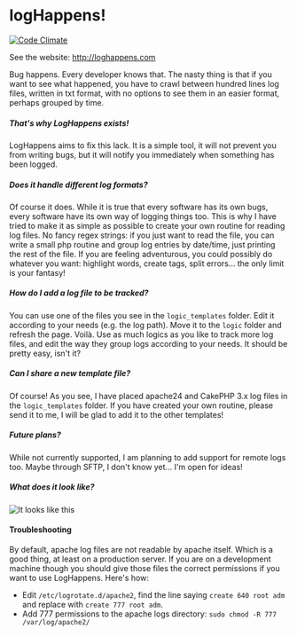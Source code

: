 logHappens!
=============
[![Code Climate](https://codeclimate.com/github/ToX82/logHappens/badges/gpa.svg)](https://codeclimate.com/github/ToX82/logHappens) 

See the website: http://loghappens.com

Bug happens. Every developer knows that. The nasty thing is that if you want to see what happened, you have to crawl between hundred lines log files, written in txt format, with no options to see them in an easier format, perhaps grouped by time.


##### That's why LogHappens exists!

LogHappens aims to fix this lack. It is a simple tool, it will not prevent you from writing bugs, but it will notify you immediately when something has been logged.


##### Does it handle different log formats?

Of course it does. While it is true that every software has its own bugs, every software have its own way of logging things too. This is why I have tried to make it as simple as possible to create your own routine for reading log files. No fancy regex strings: if you just want to read the file, you can write a small php routine and group log entries by date/time, just printing the rest of the file. If you are feeling adventurous, you could possibly do whatever you want: highlight words, create tags, split errors... the only limit is your fantasy!


##### How do I add a log file to be tracked?

You can use one of the files you see in the `logic_templates` folder. Edit it according to your needs (e.g. the log path). Move it to the `logic` folder and refresh the page. Voilà. Use as much logics as you like to track more log files, and edit the way they group logs according to your needs. It should be pretty easy, isn't it?


##### Can I share a new template file?

Of course! As you see, I have placed apache24 and CakePHP 3.x log files in the `logic_templates` folder. If you have created your own routine, please send it to me, I will be glad to add it to the other templates!


##### Future plans?

While not currently supported, I am planning to add support for remote logs too. Maybe through SFTP, I don't know yet... I'm open for ideas!


##### What does it look like?

![It looks like this](https://cloud.githubusercontent.com/assets/659492/24580720/1efab678-170d-11e7-8fa8-87a16447fa06.png)


#### Troubleshooting

By default, apache log files are not readable by apache itself. Which is a good thing, at least on a production server. If you are on a development machine though you should give those files the correct permissions if you want to use LogHappens. Here's how:

* Edit `/etc/logrotate.d/apache2`, find the line saying `create 640 root adm` and replace with `create 777 root adm`.
* Add 777 permissions to the apache logs directory: `sudo chmod -R 777 /var/log/apache2/`
